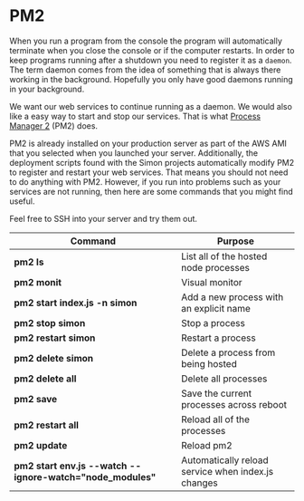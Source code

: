 # PM2

When you run a program from the console the program will automatically terminate when you close the console or if the computer restarts. In order to keep programs running after a shutdown you need to register it as a `daemon`. The term daemon comes from the idea of something that is always there working in the background. Hopefully you only have good daemons running in your background.

We want our web services to continue running as a daemon. We would also like a easy way to start and stop our services. That is what [Process Manager 2](https://pm2.keymetrics.io/docs/usage/quick-start/) (PM2) does.

PM2 is already installed on your production server as part of the AWS AMI that you selected when you launched your server. Additionally, the deployment scripts found with the Simon projects automatically modify PM2 to register and restart your web services. That means you should not need to do anything with PM2. However, if you run into problems such as your services are not running, then here are some commands that you might find useful.

Feel free to SSH into your server and try them out.

| Command                                                    | Purpose                                            |
| ---------------------------------------------------------- | -------------------------------------------------- |
| **pm2 ls**                                                 | List all of the hosted node processes              |
| **pm2 monit**                                              | Visual monitor                                     |
| **pm2 start index.js -n simon**                            | Add a new process with an explicit name            |
| **pm2 stop simon**                                         | Stop a process                                     |
| **pm2 restart simon**                                      | Restart a process                                  |
| **pm2 delete simon**                                       | Delete a process from being hosted                 |
| **pm2 delete all**                                         | Delete all processes                               |
| **pm2 save**                                               | Save the current processes across reboot           |
| **pm2 restart all**                                        | Reload all of the processes                        |
| **pm2 update**                                             | Reload pm2                                         |
| **pm2 start env.js --watch --ignore-watch="node_modules"** | Automatically reload service when index.js changes |
